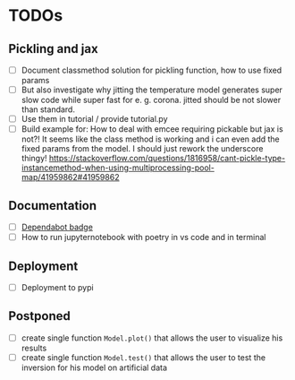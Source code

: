 # TODOs

## Pickling and jax

- [ ] Document classmethod solution for pickling function, how to use fixed params
- [ ] But also investigate why jitting the temperature model generates super slow code while super fast for e. g. corona. jitted should be not slower than standard.
- [ ] Use them in tutorial / provide tutorial.py
- [ ] Build example for: How to deal with emcee requiring pickable but jax is not?! It seems like the class method is working and i can even add the fixed params from the model. I should just rework the underscore thingy! https://stackoverflow.com/questions/1816958/cant-pickle-type-instancemethod-when-using-multiprocessing-pool-map/41959862#41959862

## Documentation

- [ ] [Dependabot badge](https://github.com/dependabot/dependabot-core/issues/1912)
- [ ] How to run jupyternotebook with poetry in vs code and in terminal

## Deployment

- [ ] Deployment to pypi

## Postponed

- [ ] create single function ```Model.plot()``` that allows the user to visualize his results
- [ ] create single function ```Model.test()``` that allows the user to test the inversion for his model on artificial data
